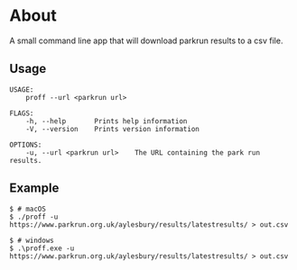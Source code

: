 # About

A small command line app that will download parkrun results to a csv file.

## Usage

```console
USAGE:
    proff --url <parkrun url>

FLAGS:
    -h, --help       Prints help information
    -V, --version    Prints version information

OPTIONS:
    -u, --url <parkrun url>    The URL containing the park run results.
```

## Example

```console
$ # macOS
$ ./proff -u https://www.parkrun.org.uk/aylesbury/results/latestresults/ > out.csv
```

```console
$ # windows
$ .\proff.exe -u https://www.parkrun.org.uk/aylesbury/results/latestresults/ > out.csv
```